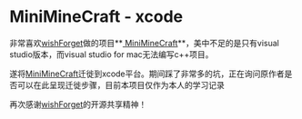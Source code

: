 # MiniMineCraft - xcode

非常喜欢[wishForget](https://github.com/wishForget)做的项目**[ MiniMineCraft](https://github.com/wishForget/MiniMineCraft)**，美中不足的是只有visual studio版本，而visual studio for mac无法编写c++项目。

遂将[MiniMineCraft](https://github.com/wishForget/MiniMineCraft)迁徙到xcode平台。期间踩了非常多的坑，正在询问原作者是否可以在此呈现迁徙步骤，目前本项目仅作为本人的学习记录



再次感谢[wishForget](https://github.com/wishForget)的开源共享精神！

